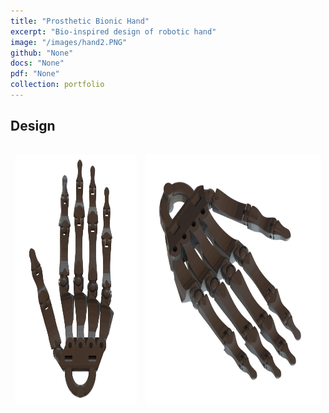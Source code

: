 ```yaml
---
title: "Prosthetic Bionic Hand"
excerpt: "Bio-inspired design of robotic hand"
image: "/images/hand2.PNG" 
github: "None"
docs: "None"
pdf: "None"
collection: portfolio
---
```

## Design

<table style="width:100%;border:0px;border-spacing:0px;border-collapse:separate;margin-right:auto;margin-left:auto;">
  <tbody>
    <tr>
      <td>
        <p align="center"><img src="/images/hand.PNG" height="400"/></p>
      </td>
      <td>
        <p align="center"><img src="/images/hand2.PNG" height="400"/></p>
      </td>
    </tr>
  </tbody>
</table>
